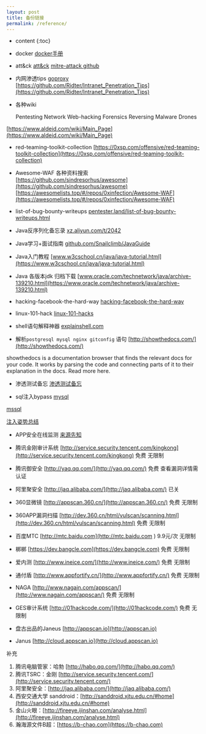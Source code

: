 ```yaml
---
layout: post
title: 备份链接
permalink: /reference/
---
```


* content
{:toc}

- docker
  [docker手册](https://github.com/wsargent/docker-cheat-sheet/tree/master/zh-cn)

- att&ck
  [att&ck](https://attack.mitre.org/)
  [mitre-attack github ](https://github.com/mitre-attack)

- 内网渗透tips
[goproxy](https://github.com/snail007/goproxy)
[https://github.com/Ridter/Intranet_Penetration_Tips](https://github.com/Ridter/Intranet_Penetration_Tips)

- 各种wiki


    Pentesting
    Network
    Web-hacking
    Forensics
    Reversing
    Malware
    Drones


[https://www.aldeid.com/wiki/Main_Page](https://www.aldeid.com/wiki/Main_Page)

- red-teaming-toolkit-collection
[https://0xsp.com/offensive/red-teaming-toolkit-collection](https://0xsp.com/offensive/red-teaming-toolkit-collection)

- Awesome-WAF  各种资料搜索
[https://github.com/sindresorhus/awesome](https://github.com/sindresorhus/awesome)
[https://awesomelists.top/#/repos/0xinfection/Awesome-WAF](https://awesomelists.top/#/repos/0xinfection/Awesome-WAF)

- list-of-bug-bounty-writeups
[pentester.land/list-of-bug-bounty-writeups.html](https://pentester.land/list-of-bug-bounty-writeups.html)

- Java反序列化备忘录
[xz.aliyun.com/t/2042](https://xz.aliyun.com/t/2042)

- Java学习+面试指南
[github.com/Snailclimb/JavaGuide](https://github.com/Snailclimb/JavaGuide)

- Java入门教程
[www.w3cschool.cn/java/java-tutorial.html](https://www.w3cschool.cn/java/java-tutorial.html)

- Java 各版本jdk 归档下载
[www.oracle.com/technetwork/java/archive-139210.html](https://www.oracle.com/technetwork/java/archive-139210.html)

- hacking-facebook-the-hard-way
[hacking-facebook-the-hard-way](https://www.symbo1.com/articles/2019/05/21/hacking-facebook-the-hard-way.html)

- linux-101-hack
[linux-101-hacks](https://wrfly.gitbooks.io/linux-101-hacks/content/)

- shell语句解释神器
[explainshell.com](https://explainshell.com/)

- 解析`postgresql mysql nginx gitconfig` 语句
[http://showthedocs.com/](http://showthedocs.com/)

showthedocs is a documentation browser that finds the relevant docs for your code. It works by parsing the code and connecting parts of it to their explanation in the docs. Read more here.

- 渗透测试备忘
[渗透测试备忘](https://github.com/Ridter/Intranet_Penetration_Tips)

- sql注入bypass
[mysql](https://github.com/aleenzz/MYSQL_SQL_BYPASS_WIKI)

[mssql](https://github.com/aleenzz/MSSQL_SQL_BYPASS_WIKI)

[注入姿势总结](https://xz.aliyun.com/t/5980)

- APP安全在线监测
[来源先知](https://xz.aliyun.com/t/519)

- 腾讯金刚审计系统 [http://service.security.tencent.com/kingkong](http://service.security.tencent.com/kingkong) 免费 无限制
- 腾讯御安全 [http://yaq.qq.com/](http://yaq.qq.com/) 免费 查看漏洞详情需认证
- 阿里聚安全 [http://jaq.alibaba.com/](http://jaq.alibaba.com/) 已关
- 360显微镜 [http://appscan.360.cn/](http://appscan.360.cn/) 免费 无限制
- 360APP漏洞扫描 [http://dev.360.cn/html/vulscan/scanning.html](http://dev.360.cn/html/vulscan/scanning.html) 免费 无限制
- 百度MTC [http://mtc.baidu.com](http://mtc.baidu.com ) 9.9元/次 无限制
- 梆梆 [https://dev.bangcle.com](https://dev.bangcle.com) 免费 无限制
- 爱内测 [http://www.ineice.com/](http://www.ineice.com/) 免费 无限制
- 通付盾 [http://www.appfortify.cn/](http://www.appfortify.cn/) 免费 无限制
- NAGA [http://www.nagain.com/appscan/](http://www.nagain.com/appscan/) 免费 无限制
- GES审计系统 [http://01hackcode.com/](http://01hackcode.com/) 免费 无限制
- 盘古出品的Janeus [http://appscan.io](http://appscan.io)
- Janus [http://cloud.appscan.io](http://cloud.appscan.io)

补充

1. 腾讯电脑管家：哈勃 [http://habo.qq.com/](http://habo.qq.com/)
2. 腾讯TSRC：金刚 [http://service.security.tencent.com/](http://service.security.tencent.com/)
3. 阿里聚安全：[http://jaq.alibaba.com/](http://jaq.alibaba.com/)
4. 西安交通大学 sanddroid：[http://sanddroid.xjtu.edu.cn/#home](http://sanddroid.xjtu.edu.cn/#home)
5. 金山火眼：[http://fireeye.ijinshan.com/analyse.html](http://fireeye.ijinshan.com/analyse.html)
6. 瀚海源文件B超：[https://b-chao.com](https://b-chao.com)
